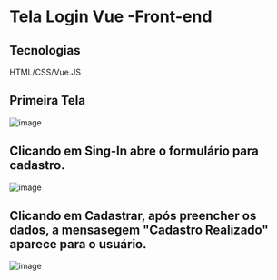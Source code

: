 # Tela Login Vue -Front-end

## Tecnologias

HTML/CSS/Vue.JS

## Primeira Tela
![image](https://github.com/Wilton-Monteiro/tarefaloginvue/assets/145207587/315c14f2-f878-4ffc-9b49-20280f3c8061)

## Clicando em Sing-In abre o formulário para cadastro.
![image](https://github.com/Wilton-Monteiro/tarefaloginvue/assets/145207587/f64908a5-97b4-458d-96db-c940d9bf1bf9)

## Clicando em Cadastrar, após preencher os dados, a mensasegem "Cadastro Realizado" aparece para o usuário.
![image](https://github.com/Wilton-Monteiro/tarefaloginvue/assets/145207587/9e7d0630-8cf9-4d7c-a954-cc5da8d8f62b)


